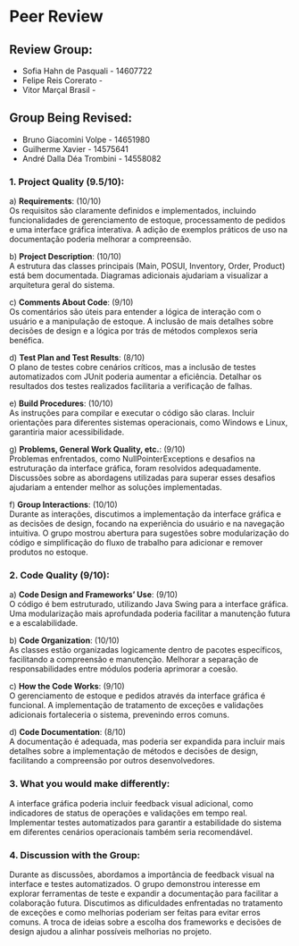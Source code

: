 # Peer Review

## Review Group:

- Sofia Hahn de Pasquali - 14607722
- Felipe Reis Corerato - 
- Vitor Marçal Brasil - 

## Group Being Revised:

- Bruno Giacomini Volpe - 14651980
- Guilherme Xavier - 14575641
- André Dalla Déa Trombini - 14558082

### 1. Project Quality (9.5/10):

a) **Requirements**: (10/10)  
Os requisitos são claramente definidos e implementados, incluindo funcionalidades de gerenciamento de estoque, processamento de pedidos e uma interface gráfica interativa. A adição de exemplos práticos de uso na documentação poderia melhorar a compreensão.

b) **Project Description**: (10/10)  
A estrutura das classes principais (Main, POSUI, Inventory, Order, Product) está bem documentada. Diagramas adicionais ajudariam a visualizar a arquitetura geral do sistema.

c) **Comments About Code**: (9/10)  
Os comentários são úteis para entender a lógica de interação com o usuário e a manipulação de estoque. A inclusão de mais detalhes sobre decisões de design e a lógica por trás de métodos complexos seria benéfica.

d) **Test Plan and Test Results**: (8/10)  
O plano de testes cobre cenários críticos, mas a inclusão de testes automatizados com JUnit poderia aumentar a eficiência. Detalhar os resultados dos testes realizados facilitaria a verificação de falhas.

e) **Build Procedures**: (10/10)  
As instruções para compilar e executar o código são claras. Incluir orientações para diferentes sistemas operacionais, como Windows e Linux, garantiria maior acessibilidade.

g) **Problems, General Work Quality, etc.**: (9/10)  
Problemas enfrentados, como NullPointerExceptions e desafios na estruturação da interface gráfica, foram resolvidos adequadamente. Discussões sobre as abordagens utilizadas para superar esses desafios ajudariam a entender melhor as soluções implementadas.

f) **Group Interactions**: (10/10)  
Durante as interações, discutimos a implementação da interface gráfica e as decisões de design, focando na experiência do usuário e na navegação intuitiva. O grupo mostrou abertura para sugestões sobre modularização do código e simplificação do fluxo de trabalho para adicionar e remover produtos no estoque.

### 2. Code Quality (9/10):

a) **Code Design and Frameworks’ Use**: (9/10)  
O código é bem estruturado, utilizando Java Swing para a interface gráfica. Uma modularização mais aprofundada poderia facilitar a manutenção futura e a escalabilidade.

b) **Code Organization**: (10/10)  
As classes estão organizadas logicamente dentro de pacotes específicos, facilitando a compreensão e manutenção. Melhorar a separação de responsabilidades entre módulos poderia aprimorar a coesão.

c) **How the Code Works**: (9/10)  
O gerenciamento de estoque e pedidos através da interface gráfica é funcional. A implementação de tratamento de exceções e validações adicionais fortaleceria o sistema, prevenindo erros comuns.

d) **Code Documentation**: (8/10)  
A documentação é adequada, mas poderia ser expandida para incluir mais detalhes sobre a implementação de métodos e decisões de design, facilitando a compreensão por outros desenvolvedores.

### 3. What you would make differently:

A interface gráfica poderia incluir feedback visual adicional, como indicadores de status de operações e validações em tempo real. Implementar testes automatizados para garantir a estabilidade do sistema em diferentes cenários operacionais também seria recomendável.

### 4. Discussion with the Group:

Durante as discussões, abordamos a importância de feedback visual na interface e testes automatizados. O grupo demonstrou interesse em explorar ferramentas de teste e expandir a documentação para facilitar a colaboração futura. Discutimos as dificuldades enfrentadas no tratamento de exceções e como melhorias poderiam ser feitas para evitar erros comuns. A troca de ideias sobre a escolha dos frameworks e decisões de design ajudou a alinhar possíveis melhorias no projeto.

